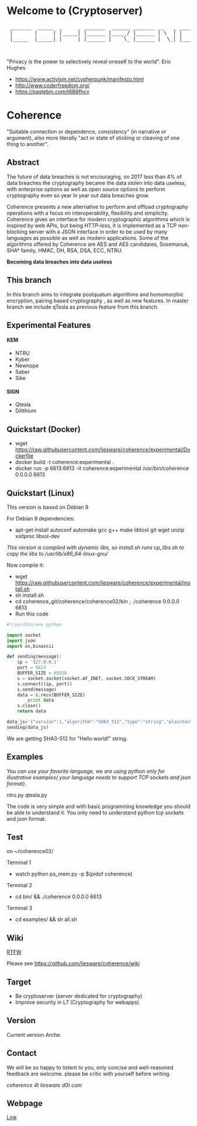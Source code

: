 # Welcome to (Cryptoserver)
<pre>
 _______  _____  _     _ _______  ______ _______ __   _ _______ _______
 |       |     | |_____| |______ |_____/ |______ | \  | |       |______
 |_____  |_____| |     | |______ |    \_ |______ |  \_| |_____  |______

 </pre>

"Privacy is the power to selectively reveal oneself to the world". Eric Hughes
- https://www.activism.net/cypherpunk/manifesto.html
- http://www.coderfreedom.org/
- https://pastebin.com/t6B6fhcv

# Coherence

"Suitable connection or dependence, consistency" (in narrative or argument), also more literally "act or state of sticking or cleaving of one thing to another". 


## Abstract
The future of data breaches is not encouraging, on 2017 less than 4% of data breaches the cryptography became the data stolen into data useless, with enterprise options as well as open source options to perform cryptography even so year in year out data breaches grow.

Coherence presents a new alternative to perform and offload cryptography operations with a focus on interoperability, flexibility and simplicity. Coherence gives an interface for modern cryptographic algorithms which is inspired by web APIs, but being HTTP-less, it is implemented as a TCP non-blocking server with a JSON interface in order to be used by many languages as possible as well as modern applications. Some of the algorithms offered by Coherence are AES and AES candidates, Sosemanuk, SHA* family, HMAC, DH, RSA, DSA, ECC, NTRU.

**Becoming data breaches into data useless**

## This branch

In this branch  aims to integrate postquatum algorithms and homomorphic encryption, pairing based cryptography , as well as new 
features. In master branch we include qTesla as previous feature from this branch.

## Experimental Features

#### KEM
* NTRU
* Kyber 
* Newnope
* Saber
* Sike

#### SIGN
* Qtesla
* Dilithium

## Quickstart (Docker)

* wget https://raw.githubusercontent.com/liesware/coherence/experimental/Dockerfile
* docker build -t coherence:experimental .
* docker run -p 6613:6613 -it  coherence:experimental /usr/bin/coherence 0.0.0.0 6613

## Quickstart (Linux)

This version is based on Debian 9

For Debian 9 dependencies:
* apt-get install autoconf automake gcc g++ make libtool git wget unzip xsltproc libssl-dev

_This version is compiled with dynamic libs, so install.sh runs cp_libs.sh to copy the libs to /usr/lib/x86_64-linux-gnu/_

Now compile it:
* wget https://raw.githubusercontent.com/liesware/coherence/experimental/install.sh
* sh install.sh
* cd coherence_git/coherence/coherence02/bin ; ./coherence 0.0.0.0 6613
* Run this code

```python 
#!/usr/bin/env python

import socket
import json
import os,binascii

def sending(message):
	ip = '127.0.0.1'
	port = 6613
	BUFFER_SIZE = 65536
	s = socket.socket(socket.AF_INET, socket.SOCK_STREAM)
	s.connect((ip, port))
	s.send(message)
	data = s.recv(BUFFER_SIZE)
        print data
	s.close()
	return data

data_js='{"version":1,"algorithm":"SHA3_512","type":"string","plaintext":"Hello world!"}'
sending(data_js)
```
We are getting SHA3-512 for "Hello world!" string.

## Examples 

_You can use your favorite language, we are using python only for illustrative examples( your language needs to support TCP sockets
and json format)._

 ntru.py  qtesla.py  

The code is very simple and with basic programming knowledge you should be able to understand it. You only need to understand python 
tcp sockets and json format.

## Test
on ~/coherence02/

Terminal 1
* watch python ps_mem.py -p $(pidof coherence)

Terminal 2
* cd bin/ && ./coherence 0.0.0.0 6613

Terminal 3
* cd examples/ && sh all.sh

## Wiki
[RTFW](https://en.wikipedia.org/wiki/RTFM)

Please see https://github.com/liesware/coherence/wiki

## Target

* Be cryptoserver (server dedicated for cryptography)
* Improve security in L7 (Cryptography for webapps)

## Version

Current version Arche.

## Contact

We will be so happy to listent to you, only concise and well-reasoned feedback are welcome. please be critic with yourself before 
writing. 

_coherence 4t liesware d0t com_ 

## Webpage

[Link](https://coherence.liesware.com/)
